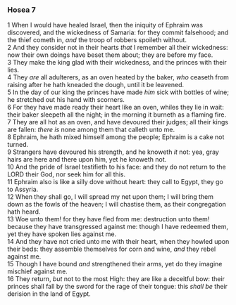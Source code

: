 ### Hosea 7

1 When I would have healed Israel, then the iniquity of Ephraim was discovered, and the wickedness of Samaria: for they commit falsehood; and the thief cometh in, *and* the troop of robbers spoileth without.  
2 And they consider not in their hearts *that* I remember all their wickedness: now their own doings have beset them about; they are before my face.  
3 They make the king glad with their wickedness, and the princes with their lies.  
4 They *are* all adulterers, as an oven heated by the baker, *who* ceaseth from raising after he hath kneaded the dough, until it be leavened.  
5 In the day of our king the princes have made *him* sick with bottles of wine; he stretched out his hand with scorners.  
6 For they have made ready their heart like an oven, whiles they lie in wait: their baker sleepeth all the night; in the morning it burneth as a flaming fire.  
7 They are all hot as an oven, and have devoured their judges; all their kings are fallen: *there is* none among them that calleth unto me.  
8 Ephraim, he hath mixed himself among the people; Ephraim is a cake not turned.  
9 Strangers have devoured his strength, and he knoweth *it* not: yea, gray hairs are here and there upon him, yet he knoweth not.  
10 And the pride of Israel testifieth to his face: and they do not return to the LORD their God, nor seek him for all this.  
11 Ephraim also is like a silly dove without heart: they call to Egypt, they go to Assyria.  
12 When they shall go, I will spread my net upon them; I will bring them down as the fowls of the heaven; I will chastise them, as their congregation hath heard.  
13 Woe unto them! for they have fled from me: destruction unto them! because they have transgressed against me: though I have redeemed them, yet they have spoken lies against me.  
14 And they have not cried unto me with their heart, when they howled upon their beds: they assemble themselves for corn and wine, *and* they rebel against me.  
15 Though I have bound *and* strengthened their arms, yet do they imagine mischief against me.  
16 They return, *but* not to the most High: they are like a deceitful bow: their princes shall fall by the sword for the rage of their tongue: this *shall be* their derision in the land of Egypt.  
